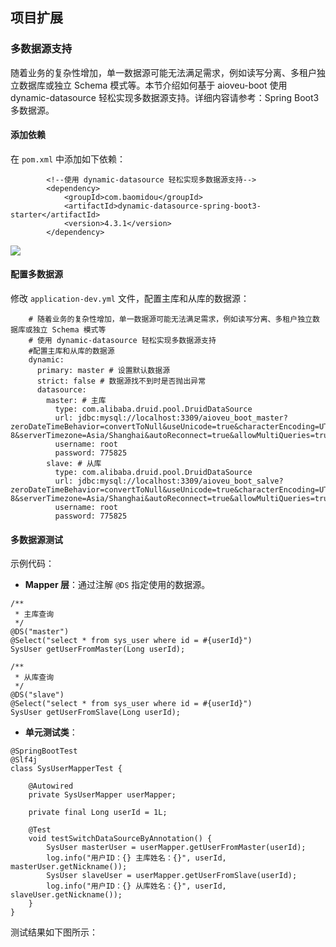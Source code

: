 ## 项目扩展



### 多数据源支持

随着业务的复杂性增加，单一数据源可能无法满足需求，例如读写分离、多租户独立数据库或独立 Schema 模式等。本节介绍如何基于 aioveu-boot 使用 dynamic-datasource 轻松实现多数据源支持。详细内容请参考：Spring Boot3 多数据源。


#### 添加依赖

在 `pom.xml` 中添加如下依赖：

```
        <!--使用 dynamic-datasource 轻松实现多数据源支持-->
        <dependency>
            <groupId>com.baomidou</groupId>
            <artifactId>dynamic-datasource-spring-boot3-starter</artifactId>
            <version>4.3.1</version>
        </dependency>
```



![](F:\Coding\Github\aioveu-boot-doc\功能详解与操作手册\6项目扩展\6.1.1.png)



#### 配置多数据源

修改 `application-dev.yml` 文件，配置主库和从库的数据源：



```
    # 随着业务的复杂性增加，单一数据源可能无法满足需求，例如读写分离、多租户独立数据库或独立 Schema 模式等
    # 使用 dynamic-datasource 轻松实现多数据源支持
    #配置主库和从库的数据源
    dynamic:
      primary: master # 设置默认数据源
      strict: false # 数据源找不到时是否抛出异常
      datasource:
        master: # 主库
          type: com.alibaba.druid.pool.DruidDataSource
          url: jdbc:mysql://localhost:3309/aioveu_boot_master?zeroDateTimeBehavior=convertToNull&useUnicode=true&characterEncoding=UTF-8&serverTimezone=Asia/Shanghai&autoReconnect=true&allowMultiQueries=true
          username: root
          password: 775825
        slave: # 从库
          type: com.alibaba.druid.pool.DruidDataSource
          url: jdbc:mysql://localhost:3309/aioveu_boot_salve?zeroDateTimeBehavior=convertToNull&useUnicode=true&characterEncoding=UTF-8&serverTimezone=Asia/Shanghai&autoReconnect=true&allowMultiQueries=true
          username: root
          password: 775825
```





#### 多数据源测试

示例代码：

- **Mapper 层**：通过注解 `@DS` 指定使用的数据源。

```
/**
 * 主库查询
 */
@DS("master")
@Select("select * from sys_user where id = #{userId}")
SysUser getUserFromMaster(Long userId);

/**
 * 从库查询
 */
@DS("slave")
@Select("select * from sys_user where id = #{userId}")
SysUser getUserFromSlave(Long userId);
```

- **单元测试类**：

```
@SpringBootTest
@Slf4j
class SysUserMapperTest {

    @Autowired
    private SysUserMapper userMapper;

    private final Long userId = 1L;

    @Test
    void testSwitchDataSourceByAnnotation() {
        SysUser masterUser = userMapper.getUserFromMaster(userId);
        log.info("用户ID：{} 主库姓名：{}", userId, masterUser.getNickname());
        SysUser slaveUser = userMapper.getUserFromSlave(userId);
        log.info("用户ID：{} 从库姓名：{}", userId, slaveUser.getNickname());
    }
}
```

测试结果如下图所示：
